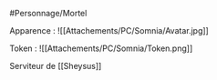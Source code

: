 #Personnage/Mortel 

Apparence :
![[Attachements/PC/Somnia/Avatar.jpg]]

Token :
![[Attachements/PC/Somnia/Token.png]]

Serviteur de [[Sheysus]]